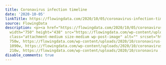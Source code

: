 ```yaml
---
title: Coronavirus infection timeline
date: '2020-10-05'
linkTitle: https://flowingdata.com/2020/10/05/coronavirus-infection-timeline/
source: FlowingData
description: <p><a href="https://flowingdata.com/2020/10/05/coronavirus-infection-timeline/"><img
  width="750" height="438" src="https://flowingdata.com/wp-content/uploads/2020/10/coronavirus-timeline-750x438.png"
  class="attachment-medium size-medium wp-post-image" alt="" srcset="https://flowingdata.com/wp-content/uploads/2020/10/coronavirus-timeline-750x438.png
  750w, https://flowingdata.com/wp-content/uploads/2020/10/coronavirus-timeline-1090x636.png
  1090w, https://flowingdata.com/wp-content/uploads/2020/10/coronavirus-timeline-210x123.png
  210w, https://flowingdata.com/wp-content/uploads/2020/10/coronaviru ...
disable_comments: true
---
```

<p><a href="https://flowingdata.com/2020/10/05/coronavirus-infection-timeline/"><img width="750" height="438" src="https://flowingdata.com/wp-content/uploads/2020/10/coronavirus-timeline-750x438.png" class="attachment-medium size-medium wp-post-image" alt="" srcset="https://flowingdata.com/wp-content/uploads/2020/10/coronavirus-timeline-750x438.png 750w, https://flowingdata.com/wp-content/uploads/2020/10/coronavirus-timeline-1090x636.png 1090w, https://flowingdata.com/wp-content/uploads/2020/10/coronavirus-timeline-210x123.png 210w, https://flowingdata.com/wp-content/uploads/2020/10/coronaviru ...